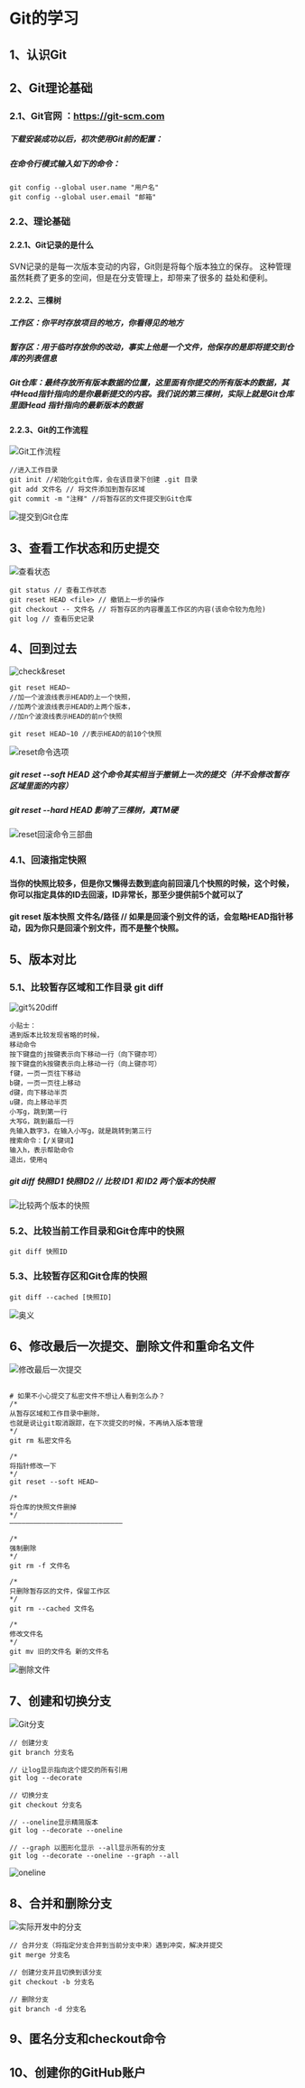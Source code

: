 # Git的学习

## 1、认识Git
## 2、Git理论基础
### 2.1、Git官网 ：https://git-scm.com
##### 下载安装成功以后，初次使用Git前的配置：
##### 在命令行模式输入如下的命令：
```text
git config --global user.name "用户名"
git config --global user.email "邮箱"
```
### 2.2、理论基础
#### 2.2.1、Git记录的是什么
SVN记录的是每一次版本变动的内容，Git则是将每个版本独立的保存。
这种管理虽然耗费了更多的空间，但是在分支管理上，却带来了很多的
益处和便利。 
#### 2.2.2、三棵树
##### 工作区：你平时存放项目的地方，你看得见的地方
##### 暂存区：用于临时存放你的改动，事实上他是一个文件，他保存的是即将提交到仓库的列表信息
##### Git仓库：最终存放所有版本数据的位置，这里面有你提交的所有版本的数据，其中Head指针指向的是你最新提交的内容。我们说的第三棵树，实际上就是Git仓库里面Head 指针指向的最新版本的数据
#### 2.2.3、Git的工作流程
![Git工作流程](image/Git工作流程.png)
```text
//进入工作目录
git init //初始化git仓库，会在该目录下创建 .git 目录
git add 文件名 // 将文件添加到暂存区域
git commit -m "注释" //将暂存区的文件提交到Git仓库
```
![提交到Git仓库](image/提交到Git仓库.png)

## 3、查看工作状态和历史提交
![查看状态](image/查看状态.png)
```text
git status // 查看工作状态
git reset HEAD <file> // 撤销上一步的操作
git checkout -- 文件名 // 将暂存区的内容覆盖工作区的内容(该命令较为危险)
git log // 查看历史记录
```
## 4、回到过去
![check&reset](image/check&reset.png)
```text
git reset HEAD~ 
//加一个波浪线表示HEAD的上一个快照，
//加两个波浪线表示HEAD的上两个版本，
//加n个波浪线表示HEAD的前n个快照

git reset HEAD~10 //表示HEAD的前10个快照

```
![reset命令选项](image/reset命令选项.png)
##### git reset --soft HEAD 这个命令其实相当于撤销上一次的提交（并不会修改暂存区域里面的内容）
##### git reset --hard HEAD 影响了三棵树，真TM硬
![reset回滚命令三部曲](image/reset回滚命令三部曲.png)
### 4.1、回滚指定快照
#### 当你的快照比较多，但是你又懒得去数到底向前回滚几个快照的时候，这个时候，你可以指定具体的ID去回滚，ID非常长，那至少提供前5个就可以了
#### git reset 版本快照 文件名/路径 // 如果是回滚个别文件的话，会忽略HEAD指针移动，因为你只是回滚个别文件，而不是整个快照。


## 5、版本对比
### 5.1、比较暂存区域和工作目录 git diff
![git%20diff](image/git%20diff.png)
```text
小贴士：
遇到版本比较发现省略的时候，
移动命令
按下键盘的j按键表示向下移动一行（向下键亦可）
按下键盘的k按键表示向上移动一行（向上键亦可）
f键，一页一页往下移动
b键，一页一页往上移动
d键，向下移动半页
u键，向上移动半页
小写g，跳到第一行
大写G，跳到最后一行
先输入数字3，在输入小写g，就是跳转到第三行
搜索命令：【/关键词】
输入h，表示帮助命令
退出，使用q

```
##### git diff 快照ID1 快照ID2 // 比较 ID1 和 ID2 两个版本的快照
![比较两个版本的快照](image/比较两个版本的快照.png)
### 5.2、比较当前工作目录和Git仓库中的快照 
```text
git diff 快照ID
```
### 5.3、比较暂存区和Git仓库的快照
```text
git diff --cached [快照ID]
```
![奥义](image/奥义.png)


## 6、修改最后一次提交、删除文件和重命名文件
![修改最后一次提交](image/修改最后一次提交.png)

```text

# 如果不小心提交了私密文件不想让人看到怎么办？
/*
从暂存区域和工作目录中删除，
也就是说让git取消跟踪，在下次提交的时候，不再纳入版本管理
*/
git rm 私密文件名

/*
将指针修改一下
*/
git reset --soft HEAD~ 

/*
将仓库的快照文件删掉
*/
————————————————————————————

/*
强制删除
*/
git rm -f 文件名

/*
只删除暂存区的文件，保留工作区
*/
git rm --cached 文件名

/*
修改文件名
*/
git mv 旧的文件名 新的文件名

```
![删除文件](image/删除文件.png)

## 7、创建和切换分支
![Git分支](image/Git分支.png)
```text
// 创建分支
git branch 分支名

// 让log显示指向这个提交的所有引用
git log --decorate

// 切换分支
git checkout 分支名

// --oneline显示精简版本
git log --decorate --oneline

// --graph 以图形化显示 --all显示所有的分支
git log --decorate --oneline --graph --all
```
![oneline](image/oneline.png)
## 8、合并和删除分支
![实际开发中的分支](image/实际开发中的分支.png)
```text
// 合并分支（将指定分支合并到当前分支中来）遇到冲突，解决并提交
git merge 分支名

// 创建分支并且切换到该分支
git checkout -b 分支名

// 删除分支
git branch -d 分支名
```
## 9、匿名分支和checkout命令
## 10、创建你的GitHub账户